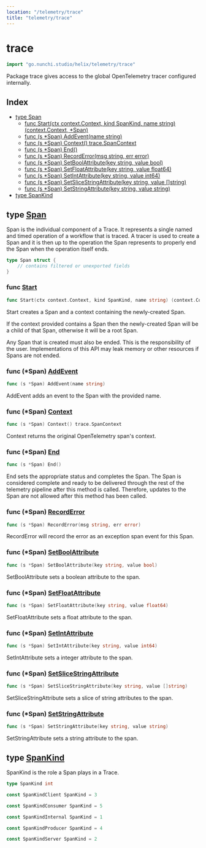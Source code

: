 ```yaml
---
location: "/telemetry/trace"
title: "telemetry/trace"
---
```


# trace

```go
import "go.nunchi.studio/helix/telemetry/trace"
```

Package trace gives access to the global OpenTelemetry tracer configured internally.

## Index

- [type Span](<#Span>)
  - [func Start\(ctx context.Context, kind SpanKind, name string\) \(context.Context, \*Span\)](<#Start>)
  - [func \(s \*Span\) AddEvent\(name string\)](<#Span.AddEvent>)
  - [func \(s \*Span\) Context\(\) trace.SpanContext](<#Span.Context>)
  - [func \(s \*Span\) End\(\)](<#Span.End>)
  - [func \(s \*Span\) RecordError\(msg string, err error\)](<#Span.RecordError>)
  - [func \(s \*Span\) SetBoolAttribute\(key string, value bool\)](<#Span.SetBoolAttribute>)
  - [func \(s \*Span\) SetFloatAttribute\(key string, value float64\)](<#Span.SetFloatAttribute>)
  - [func \(s \*Span\) SetIntAttribute\(key string, value int64\)](<#Span.SetIntAttribute>)
  - [func \(s \*Span\) SetSliceStringAttribute\(key string, value \[\]string\)](<#Span.SetSliceStringAttribute>)
  - [func \(s \*Span\) SetStringAttribute\(key string, value string\)](<#Span.SetStringAttribute>)
- [type SpanKind](<#SpanKind>)


## type [Span](<https://github.com/nunchistudio/helix.go/blob/main/telemetry/trace/span.go#L15-L23>)

Span is the individual component of a Trace. It represents a single named and timed operation of a workflow that is traced. A tracer is used to create a Span and it is then up to the operation the Span represents to properly end the Span when the operation itself ends.

```go
type Span struct {
    // contains filtered or unexported fields
}
```

### func [Start](<https://github.com/nunchistudio/helix.go/blob/main/telemetry/trace/tracer.go#L22>)

```go
func Start(ctx context.Context, kind SpanKind, name string) (context.Context, *Span)
```

Start creates a Span and a context containing the newly\-created Span.

If the context provided contains a Span then the newly\-created Span will be a child of that Span, otherwise it will be a root Span.

Any Span that is created must also be ended. This is the responsibility of the user. Implementations of this API may leak memory or other resources if Spans are not ended.

### func \(\*Span\) [AddEvent](<https://github.com/nunchistudio/helix.go/blob/main/telemetry/trace/span.go#L114>)

```go
func (s *Span) AddEvent(name string)
```

AddEvent adds an event to the Span with the provided name.

### func \(\*Span\) [Context](<https://github.com/nunchistudio/helix.go/blob/main/telemetry/trace/span.go#L121>)

```go
func (s *Span) Context() trace.SpanContext
```

Context returns the original OpenTelemetry span's context.

### func \(\*Span\) [End](<https://github.com/nunchistudio/helix.go/blob/main/telemetry/trace/span.go#L131>)

```go
func (s *Span) End()
```

End sets the appropriate status and completes the Span. The Span is considered complete and ready to be delivered through the rest of the telemetry pipeline after this method is called. Therefore, updates to the Span are not allowed after this method has been called.

### func \(\*Span\) [RecordError](<https://github.com/nunchistudio/helix.go/blob/main/telemetry/trace/span.go#L104>)

```go
func (s *Span) RecordError(msg string, err error)
```

RecordError will record the error as an exception span event for this Span.

### func \(\*Span\) [SetBoolAttribute](<https://github.com/nunchistudio/helix.go/blob/main/telemetry/trace/span.go#L83>)

```go
func (s *Span) SetBoolAttribute(key string, value bool)
```

SetBoolAttribute sets a boolean attribute to the span.

### func \(\*Span\) [SetFloatAttribute](<https://github.com/nunchistudio/helix.go/blob/main/telemetry/trace/span.go#L97>)

```go
func (s *Span) SetFloatAttribute(key string, value float64)
```

SetFloatAttribute sets a float attribute to the span.

### func \(\*Span\) [SetIntAttribute](<https://github.com/nunchistudio/helix.go/blob/main/telemetry/trace/span.go#L90>)

```go
func (s *Span) SetIntAttribute(key string, value int64)
```

SetIntAttribute sets a integer attribute to the span.

### func \(\*Span\) [SetSliceStringAttribute](<https://github.com/nunchistudio/helix.go/blob/main/telemetry/trace/span.go#L76>)

```go
func (s *Span) SetSliceStringAttribute(key string, value []string)
```

SetSliceStringAttribute sets a slice of string attributes to the span.

### func \(\*Span\) [SetStringAttribute](<https://github.com/nunchistudio/helix.go/blob/main/telemetry/trace/span.go#L69>)

```go
func (s *Span) SetStringAttribute(key string, value string)
```

SetStringAttribute sets a string attribute to the span.

## type [SpanKind](<https://github.com/nunchistudio/helix.go/blob/main/telemetry/trace/span.go#L28>)

SpanKind is the role a Span plays in a Trace.

```go
type SpanKind int
```


```go
const SpanKindClient SpanKind = 3
```


```go
const SpanKindConsumer SpanKind = 5
```


```go
const SpanKindInternal SpanKind = 1
```


```go
const SpanKindProducer SpanKind = 4
```


```go
const SpanKindServer SpanKind = 2
```

